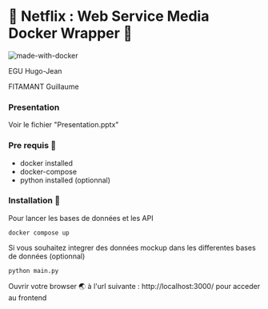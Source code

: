 # 🚀 Netflix : Web Service Media Docker Wrapper 🚀

![made-with-docker](https://user-images.githubusercontent.com/12957553/161932934-00091953-a6cf-4b14-88e5-417c98df49c3.svg)

EGU Hugo-Jean

FITAMANT Guillaume

### Presentation

Voir le fichier "Presentation.pptx"

### Pre requis 🐳

- docker installed
- docker-compose
- python installed (optionnal)

### Installation 🔌

Pour lancer les bases de données et les API

```
docker compose up 
```


Si vous souhaitez integrer des données mockup dans les differentes bases de données (optionnal)

```
python main.py 
```

Ouvrir votre browser 🌏 à l'url suivante : http://localhost:3000/ pour acceder au frontend

